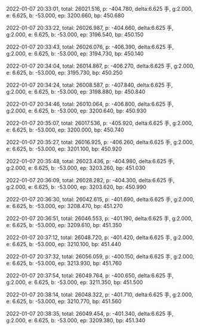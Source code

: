 2022-01-07 20:33:01, total: 26021.516, p: -404.780, delta:6.625 手, g:2.000, e: 6.625, b: -53.000, ep: 3200.660, bp: 450.680

2022-01-07 20:33:22, total: 26026.987, p: -404.660, delta:6.625 手, g:2.000, e: 6.625, b: -53.000, ep: 3196.540, bp: 450.150

2022-01-07 20:33:43, total: 26026.076, p: -406.390, delta:6.625 手, g:2.000, e: 6.625, b: -53.000, ep: 3194.730, bp: 450.140

2022-01-07 20:34:04, total: 26014.867, p: -406.270, delta:6.625 手, g:2.000, e: 6.625, b: -53.000, ep: 3195.730, bp: 450.250

2022-01-07 20:34:24, total: 26008.587, p: -407.840, delta:6.625 手, g:2.000, e: 6.625, b: -53.000, ep: 3198.880, bp: 450.840

2022-01-07 20:34:46, total: 26010.064, p: -406.800, delta:6.625 手, g:2.000, e: 6.625, b: -53.000, ep: 3200.640, bp: 450.930

2022-01-07 20:35:07, total: 26017.536, p: -405.920, delta:6.625 手, g:2.000, e: 6.625, b: -53.000, ep: 3200.000, bp: 450.740

2022-01-07 20:35:27, total: 26016.925, p: -406.260, delta:6.625 手, g:2.000, e: 6.625, b: -53.000, ep: 3201.100, bp: 450.920

2022-01-07 20:35:48, total: 26023.436, p: -404.980, delta:6.625 手, g:2.000, e: 6.625, b: -53.000, ep: 3203.260, bp: 451.030

2022-01-07 20:36:09, total: 26028.282, p: -404.300, delta:6.625 手, g:2.000, e: 6.625, b: -53.000, ep: 3203.620, bp: 450.990

2022-01-07 20:36:30, total: 26042.615, p: -401.690, delta:6.625 手, g:2.000, e: 6.625, b: -53.000, ep: 3208.470, bp: 451.270

2022-01-07 20:36:51, total: 26046.553, p: -401.190, delta:6.625 手, g:2.000, e: 6.625, b: -53.000, ep: 3209.610, bp: 451.350

2022-01-07 20:37:12, total: 26048.720, p: -401.420, delta:6.625 手, g:2.000, e: 6.625, b: -53.000, ep: 3210.100, bp: 451.440

2022-01-07 20:37:32, total: 26056.059, p: -400.150, delta:6.625 手, g:2.000, e: 6.625, b: -53.000, ep: 3213.930, bp: 451.760

2022-01-07 20:37:54, total: 26049.764, p: -400.650, delta:6.625 手, g:2.000, e: 6.625, b: -53.000, ep: 3211.350, bp: 451.500

2022-01-07 20:38:14, total: 26048.322, p: -401.710, delta:6.625 手, g:2.000, e: 6.625, b: -53.000, ep: 3210.770, bp: 451.560

2022-01-07 20:38:35, total: 26049.454, p: -401.340, delta:6.625 手, g:2.000, e: 6.625, b: -53.000, ep: 3209.380, bp: 451.340